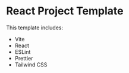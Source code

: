 # React Project Template

This template includes:

- Vite
- React
- ESLint
- Prettier
- Tailwind CSS
